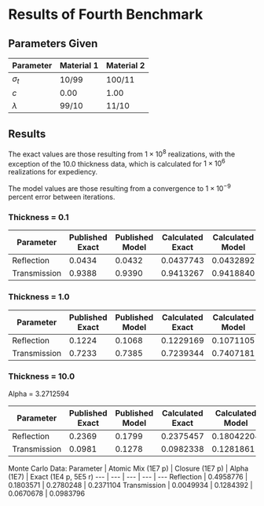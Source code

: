 # Results of Fourth Benchmark

## Parameters Given

Parameter | Material 1 | Material 2
--- | --- | ---
$\sigma_t$ | 10/99 | 100/11
$c$ | 0.00 | 1.00
$\lambda$ | 99/10 | 11/10

## Results

The exact values are those resulting from $1 \times 10^8$ realizations, with the exception of the 10.0 thickness data, which is calculated for $1 \times 10^6$ realizations for expediency.

The model values are those resulting from a convergence to $1 \times 10^{-9}$ percent error between iterations.

### Thickness = 0.1

Parameter | Published Exact | Published Model | Calculated Exact | Calculated Model
--- | --- | --- | --- | ---
Reflection | 0.0434 | 0.0432 | 0.0437743 | 0.0432892
Transmission | 0.9388 | 0.9390 | 0.9413267 | 0.9418840

### Thickness = 1.0

Parameter | Published Exact | Published Model | Calculated Exact | Calculated Model
--- | --- | --- | --- | ---
Reflection | 0.1224 | 0.1068 | 0.1229169 | 0.1071105
Transmission | 0.7233 | 0.7385 | 0.7239344 | 0.7407181

### Thickness = 10.0

Alpha = 3.2712594

Parameter | Published Exact | Published Model | Calculated Exact | Calculated Model | Alpha Closure | Atomic Mix
--- | --- | --- | --- | --- | --- | ---
Reflection | 0.2369 | 0.1799 | 0.2375457 | 0.18042204 | 0.2777677 | 0.4981935
Transmission | 0.0981 | 0.1278 | 0.0982338 | 0.1281861 | 0.0665488 | 0.0047435

Monte Carlo Data:
Parameter | Atomic Mix (1E7 p) | Closure (1E7 p) | Alpha (1E7) | Exact (1E4 p, 5E5 r)
--- | --- | --- | --- | ---
Reflection | 0.4958776 | 0.1803571 | 0.2780248 | 0.2371104
Transmission | 0.0049934 | 0.1284392 | 0.0670678 | 0.0983796
